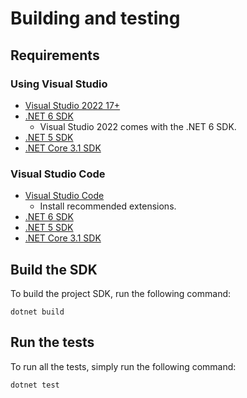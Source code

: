 # Building and testing

## Requirements

### Using Visual Studio

* [Visual Studio 2022 17+](https://visualstudio.microsoft.com/downloads/)
* [.NET 6 SDK](https://dotnet.microsoft.com/download/dotnet/6.0)
  * Visual Studio 2022 comes with the .NET 6 SDK.
* [.NET 5 SDK](https://dotnet.microsoft.com/download/dotnet/5.0)
* [.NET Core 3.1 SDK](https://dotnet.microsoft.com/download/dotnet/3.1)

### Visual Studio Code

* [Visual Studio Code](https://code.visualstudio.com/Download)
  * Install recommended extensions.
* [.NET 6 SDK](https://dotnet.microsoft.com/download/dotnet/6.0)
* [.NET 5 SDK](https://dotnet.microsoft.com/download/dotnet/5.0)
* [.NET Core 3.1 SDK](https://dotnet.microsoft.com/download/dotnet/3.1)

## Build the SDK

To build the project SDK, run the following command:

``` shell
dotnet build
```

## Run the tests

To run all the tests, simply run the following command:

``` shell
dotnet test
```
